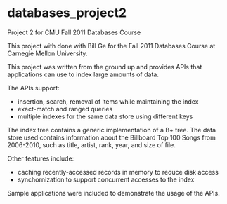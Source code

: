 databases_project2
==================

Project 2 for CMU Fall 2011 Databases Course

This project with done with Bill Ge for the Fall 2011 Databases Course at Carnegie Mellon University.

This project was written from the ground up and provides APIs that applications can use to index large amounts of data.

The APIs support:
- insertion, search, removal of items while maintaining the index
- exact-match and ranged queries
- multiple indexes for the same data store using different keys

The index tree contains a generic implementation of a B+ tree.
The data store used contains information about the Billboard Top 100 Songs from 2006-2010, such as title, artist, rank, year, and size of file.

Other features include:
- caching recently-accessed records in memory to reduce disk access
- synchornization to support concurrent accesses to the index

Sample applications were included to demonstrate the usage of the APIs.
